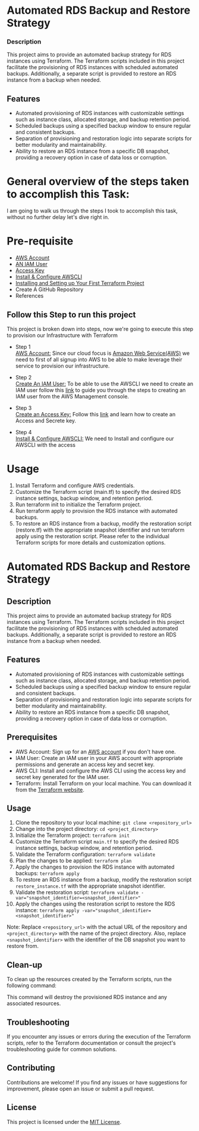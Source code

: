# Automated RDS Backup and Restore Strategy

<h3>Description</h3> 
This project aims to provide an automated backup strategy for RDS instances using Terraform. The Terraform scripts included in this project facilitate the provisioning of RDS instances with scheduled automated backups. Additionally, a separate script is provided to restore an RDS instance from a backup when needed.

<h2>Features</h2>

- Automated provisioning of RDS instances with customizable settings such as instance class, allocated storage, and backup retention period.
- Scheduled backups using a specified backup window to ensure regular and consistent backups.
- Separation of provisioning and restoration logic into separate scripts for better modularity and maintainability.
- Ability to restore an RDS instance from a specific DB snapshot, providing a recovery option in case of data loss or corruption.

# General overview of the steps taken to accomplish this Task:
I am going to walk us through the steps I took to accomplish this task, without no further delay let's dive right in.

<h1>Pre-requisite</h1> 

- [AWS Account](https://signin.aws.amazon.com/signin?redirect_uri=https%3A%2F%2Fconsole.aws.amazon.com%2Fconsole%2Fhome%3FhashArgs%3D%2523%26isauthcode%3Dtrue%26nc2%3Dh_ct%26src%3Dheader-signin%26state%3DhashArgsFromTB_eu-north-1_80a19daf0efb962a&client_id=arn%3Aaws%3Asignin%3A%3A%3Aconsole%2Fcanvas&forceMobileApp=0&code_challenge=Ejh1Enkh7ToD7h73wDKPlxL-pEzqsiTlEimdbnQf87w&code_challenge_method=SHA-256) 
- [AN IAM User](https://docs.aws.amazon.com/IAM/latest/UserGuide/id_users_create.html)
- [Access Key](https://docs.aws.amazon.com/IAM/latest/UserGuide/id_credentials_access-keys.html)
- [Install & Configure AWSCLI](https://docs.aws.amazon.com/cli/latest/userguide/getting-started-install.html)
- [Installing and Setting up Your First Terraform Project](https://developer.hashicorp.com/terraform/tutorials/aws-get-started/install-cli)
- Create A GitHub Repository
- References

<h2>Follow this Step to run this project</h2>
This project is broken down into steps, now we're going to execute this step to provision our Infrastructure with Terraform

- Step 1
<br> [AWS Account:](https://signin.aws.amazon.com/signin) Since our cloud focus is [Amazon Web Service(AWS)](https://signin.aws.amazon.com/signin) we need to first of all signup into AWS to be able to make leverage their service to provision our infrastructure.

- Step 2
<br> [Create An IAM User:](https://docs.aws.amazon.com/IAM/latest/UserGuide/id_credentials_access-keys.html) To be able to use the AWSCLI we need to create an IAM user follow this [link](https://docs.aws.amazon.com/IAM/latest/UserGuide/id_credentials_access-keys.html) to guide you through the steps to creating an IAM user from the AWS Management console.

- Step 3
  <br> [Create an Access Key:](https://docs.aws.amazon.com/IAM/latest/UserGuide/id_credentials_access-keys.html) Follow this [link](https://docs.aws.amazon.com/IAM/latest/UserGuide/id_credentials_access-keys.html) and learn how to create an Access and Secrete key.

- Step 4
<br> [Install & Configure AWSCLI:](https://docs.aws.amazon.com/cli/latest/userguide/getting-started-install.html) We need to Install and configure our AWSCLI with the access

# Usage

1. Install Terraform and configure AWS credentials.
2. Customize the Terraform script (main.tf) to specify the desired RDS instance settings, backup window, and retention period.
3. Run terraform init to initialize the Terraform project.
4. Run terraform apply to provision the RDS instance with automated backups.
5. To restore an RDS instance from a backup, modify the restoration script (restore.tf) with the appropriate snapshot identifier and run terraform apply using the restoration script.
Please refer to the individual Terraform scripts for more details and customization options.




# Automated RDS Backup and Restore Strategy

## Description
This project aims to provide an automated backup strategy for RDS instances using Terraform. The Terraform scripts included in this project facilitate the provisioning of RDS instances with scheduled automated backups. Additionally, a separate script is provided to restore an RDS instance from a backup when needed.

## Features

- Automated provisioning of RDS instances with customizable settings such as instance class, allocated storage, and backup retention period.
- Scheduled backups using a specified backup window to ensure regular and consistent backups.
- Separation of provisioning and restoration logic into separate scripts for better modularity and maintainability.
- Ability to restore an RDS instance from a specific DB snapshot, providing a recovery option in case of data loss or corruption.

## Prerequisites

- AWS Account: Sign up for an [AWS account](https://signin.aws.amazon.com/signin) if you don't have one.
- IAM User: Create an IAM user in your AWS account with appropriate permissions and generate an access key and secret key.
- AWS CLI: Install and configure the AWS CLI using the access key and secret key generated for the IAM user.
- Terraform: Install Terraform on your local machine. You can download it from the [Terraform website](https://www.terraform.io/downloads.html).

## Usage

1. Clone the repository to your local machine: `git clone <repository_url>`
2. Change into the project directory: `cd <project_directory>`
3. Initialize the Terraform project: `terraform init`
4. Customize the Terraform script `main.tf` to specify the desired RDS instance settings, backup window, and retention period.
5. Validate the Terraform configuration: `terraform validate`
6. Plan the changes to be applied: `terraform plan`
7. Apply the changes to provision the RDS instance with automated backups: `terraform apply`
8. To restore an RDS instance from a backup, modify the restoration script `restore_instance.tf` with the appropriate snapshot identifier.
9. Validate the restoration script: `terraform validate -var="snapshot_identifier=<snapshot_identifier>"`
10. Apply the changes using the restoration script to restore the RDS instance: `terraform apply -var="snapshot_identifier=<snapshot_identifier>"`

Note: Replace `<repository_url>` with the actual URL of the repository and `<project_directory>` with the name of the project directory. Also, replace `<snapshot_identifier>` with the identifier of the DB snapshot you want to restore from.

## Clean-up

To clean up the resources created by the Terraform scripts, run the following command:



This command will destroy the provisioned RDS instance and any associated resources.

## Troubleshooting

If you encounter any issues or errors during the execution of the Terraform scripts, refer to the Terraform documentation or consult the project's troubleshooting guide for common solutions.

## Contributing

Contributions are welcome! If you find any issues or have suggestions for improvement, please open an issue or submit a pull request.

## License

This project is licensed under the [MIT License](LICENSE).





